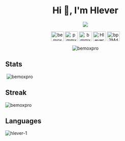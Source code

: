 <h1 align="center">Hi 👋, I'm Hlever</h1>
<p align="center"><img src="https://cdn.discordapp.com/attachments/716228498825412690/1073580921023889469/5e78affab2547d678e4c5458dd931381.gif"/></p>
<p align="center">
<a href="https://codepen.io/bemoxpro" target="blank"><img align="center" src="https://raw.githubusercontent.com/rahuldkjain/github-profile-readme-generator/master/src/images/icons/Social/codepen.svg" alt="bemoxpro" height="30" width="40" /></a>
<a href="https://twitter.com/pmmxb" target="blank"><img align="center" src="https://raw.githubusercontent.com/rahuldkjain/github-profile-readme-generator/master/src/images/icons/Social/twitter.svg" alt="pmmxb" height="30" width="40" /></a>
<a href="https://instagram.com/bmmxp" target="blank"><img align="center" src="https://raw.githubusercontent.com/rahuldkjain/github-profile-readme-generator/master/src/images/icons/Social/instagram.svg" alt="bmmxp" height="30" width="40" /></a>
<a href="https://www.youtube.com/channel/UC5q_y8OLwq3Q8yAqUONgM9Q" target="blank"><img align="center" src="https://raw.githubusercontent.com/rahuldkjain/github-profile-readme-generator/master/src/images/icons/Social/youtube.svg" alt="Hlever" height="30" width="40" /></a>
<a href="https://discord.gg/bp2MdeEKpU" target="blank"><img align="center" src="https://raw.githubusercontent.com/rahuldkjain/github-profile-readme-generator/master/src/images/icons/Social/discord.svg" alt="bp2MdeEKpU" height="30" width="40" /></a>
</p>
<p align="center"><img src="https://komarev.com/ghpvc/?username=bemoxpro&label=Profile Views&color=14a997&style=plastic" alt="bemoxpro" /></p>



<h2>Stats</h2>
<p>&nbsp;<img src="https://github-readme-stats.vercel.app/api?username=hlever-1&show_icons=true&theme=tokyonight&title_color=F08080&text_color=D5F5E3&hide_border=false&cache_seconds=1800&locale=en" alt="bemoxpro" /></p>

<h2>Streak</h2>
<p ><img src="https://github-readme-streak-stats.herokuapp.com/?user=hlever-1&theme=highcontrast" alt="bemoxpro" /></p>

<h2>Languages</h2>
<p><img src="https://github-readme-stats.vercel.app/api/top-langs?username=hlever-1&show_icons=true&theme=tokyonight&title_color=F08080&text_color=D5F5E3&hide_border=false&locale=en&cache_seconds=1900&layout=compact" alt="hlever-1" /></p>



